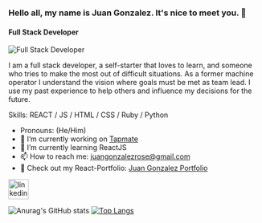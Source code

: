 ### Hello all, my name is Juan Gonzalez. It's nice to meet you. 🤝
#### Full Stack Developer
![Full Stack Developer](https://email.uplers.com/blog/wp-content/uploads/2020/07/GIF-blog.gif)

I am a full stack developer, a self-starter that loves to learn, and someone who tries to make the most out of difficult situations. As a former machine operator I understand the vision where goals must be met as team lead. I use my past experience to help others and influence my decisions for the future.

Skills: REACT / JS / HTML / CSS / Ruby / Python

-    Pronouns: (He/Him) 
- 🔭 I’m currently working on [Tapmate](https://github.com/Gonzalez32/Tapmate)
- 🌱 I’m currently learning ReactJS 
- 📫 How to reach me: juangonzalezrose@gmail.com 
- 👀 Check out my React-Portfolio: [Juan Gonzalez Portfolio](https://juangonzalez.page)

[<img src='https://cdn.jsdelivr.net/npm/simple-icons@3.0.1/icons/linkedin.svg' alt='linkedin' height='40'>](https://www.linkedin.com/in/juan-gonzalez93//)  




![Anurag's GitHub stats](https://github-readme-stats.vercel.app/api?username=Gonzalez32&show_icons=true&theme=cobalt)
[![Top Langs](https://github-readme-stats.vercel.app/api/top-langs/?username=Gonzalez32&layout=compact)](https://github.com/anuraghazra/github-readme-stats)




<!--
**Gonzalez32/Gonzalez32** is a ✨ _special_ ✨ repository because its `README.md` (this file) appears on your GitHub profile.

Here are some ideas to get you started:

- 🔭 I’m currently working on ...
- 🌱 I’m currently learning ...
- 👯 I’m looking to collaborate on ...
- 🤔 I’m looking for help with ...
- 💬 Ask me about ...
- 📫 How to reach me: ...
- 😄 Pronouns: ...
- ⚡ Fun fact: ...
-->
